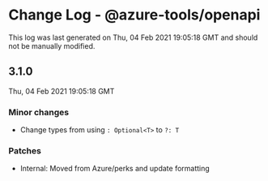 # Change Log - @azure-tools/openapi

This log was last generated on Thu, 04 Feb 2021 19:05:18 GMT and should not be manually modified.

## 3.1.0
Thu, 04 Feb 2021 19:05:18 GMT

### Minor changes

- Change types from using `: Optional<T>` to `?: T`

### Patches

- Internal: Moved from Azure/perks and update formatting

